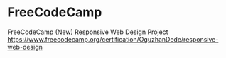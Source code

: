# FreeCodeCamp
FreeCodeCamp  (New) Responsive Web Design Project
https://www.freecodecamp.org/certification/OguzhanDede/responsive-web-design
